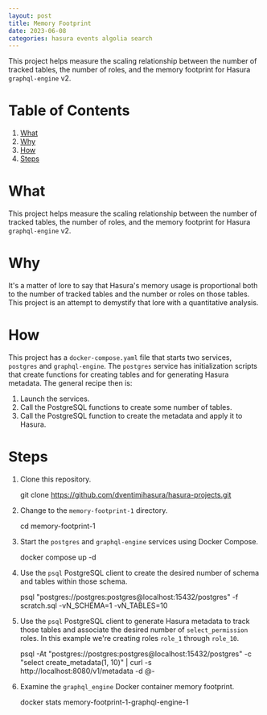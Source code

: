 ```yaml
---
layout: post
title: Memory Footprint
date: 2023-06-08
categories: hasura events algolia search
---
```


This project helps measure the scaling relationship between the number
of tracked tables, the number of roles, and the memory footprint for
Hasura `graphql-engine` v2.

# Table of Contents

1.  [What](#org1229e2b)
2.  [Why](#org3bf1920)
3.  [How](#org43832c1)
4.  [Steps](#org8a7fe4c)


<a id="org1229e2b"></a>

# What

This project helps measure the scaling relationship between the number
of tracked tables, the number of roles, and the memory footprint for
Hasura `graphql-engine` v2.


<a id="org3bf1920"></a>

# Why

It's a matter of lore to say that Hasura's memory usage is
proportional both to the number of tracked tables and the number or
roles on those tables.  This project is an attempt to demystify that
lore with a quantitative analysis.


<a id="org43832c1"></a>

# How

This project has a `docker-compose.yaml` file that starts two
services, `postgres` and `graphql-engine`.  The `postgres` service has
initialization scripts that create functions for creating tables and
for generating Hasura metadata.  The general recipe then is:

1.  Launch the services.
2.  Call the PostgreSQL functions to create some number of tables.
3.  Call the PostgreSQL function to create the metadata and apply it to
    Hasura.


<a id="org8a7fe4c"></a>

# Steps

1.  Clone this repository.

    git clone https://github.com/dventimihasura/hasura-projects.git

1.  Change to the `memory-footprint-1` directory.

    cd memory-footprint-1

1.  Start the `postgres` and `graphql-engine` services using Docker
    Compose.

    docker compose up -d

1.  Use the `psql` PostgreSQL client to create the desired number of
    schema and tables within those schema.

    psql "postgres://postgres:postgres@localhost:15432/postgres" -f scratch.sql -vN_SCHEMA=1 -vN_TABLES=10

1.  Use the `psql` PostgreSQL client to generate Hasura metadata to
    track those tables and associate the desired number of
    `select_permission` roles.  In this example we're creating roles
    `role_1` through `role_10`.

    psql -At "postgres://postgres:postgres@localhost:15432/postgres" -c "select create_metadata(1, 10)" | curl -s http://localhost:8080/v1/metadata -d @-

1.  Examine the `graphql_engine` Docker container memory footprint.

    docker stats memory-footprint-1-graphql-engine-1

